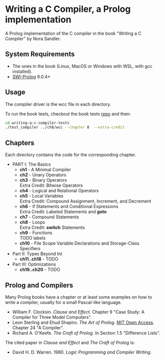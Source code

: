 # Writing a C Compiler, a Prolog implementation

A Prolog implementation of the C compiler in the book "Writing a C Compiler" by Nora Sandler.

## System Requirements

* The ones in the book (Linux, MacOS or Windows with WSL, with gcc installed).
* [SWI-Prolog](https://www.swi-prolog.org/) 9.0.4+

## Usage

The compiler driver is the wcc file in each directory.

To run the book tests, checkout the book tests [repo](https://github.com/nlsandler/writing-a-c-compiler-tests) and then:

```bash
cd writing-a-c-compiler-tests
./test_compiler ../ch8/wcc --chapter 8  --extra-credit
```

## Chapters

Each directory contains the code for the corresponding chapter.

* PART I: The Basics
  * **ch1** - A Minimal Compiler
  * **ch2** - Unary Operators
  * **ch3** - Binary Operators  
    Extra Credit: Bitwise Operators
  * **ch4** - Logical and Relational Operators
  * **ch5** - Local Variables  
    Extra Credit: Compound Assignment, Increment, and Decrement
  * **ch6** - if Statements and Conditional Expressions  
    Extra Credit: Labeled Statements and **goto**
  * **ch7** - Compound Statements
  * **ch8** - Loops  
    Extra Credit: **switch** Statements
  * **ch9** - Functions  
    TODO labels
  * **ch10** - File Scope Variable Declarations and Storage-Class Specifiers
* Part II: Types Beyond Int
  * **ch11..ch18** - TODO
* Part III: Optimizations
  * **ch19..ch20** - TODO

## Prolog and Compilers

Many Prolog books have a chapter or at least some examples on how to write a compiler,
usually for a small Pascal-like language.

* William F. Clocksin. *Clause and Effect*.
  Chapter 9 "Case Study: A Compiler for Three Model Computers".
* Leon Sterling and Ehud Shapiro. *The Art of Prolog*. [MIT Open Access](https://mitpress.mit.edu/9780262691635/the-art-of-prolog/).  
  Chapter 24 "A Compiler".
* Richard A. O'Keefe. *The Craft of Prolog*.
  In Section 1.5 "Difference Lists".

The cited paper in *Clause and Effect* and *The Craft of Prolog* is:

* David H. D. Warren. 1980. *Logic Programming and Compiler Writing*.
